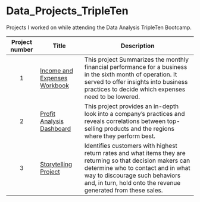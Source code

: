 # Data_Projects_TripleTen
Projects I worked on while attending the Data Analysis TripleTen Bootcamp.


| Project number | Title | Description |
| :-----------: | ----------- |----------- |
| 1 | [Income and Expenses Workbook](https://docs.google.com/spreadsheets/d/1y9H4be2GFuaeRC0ImJloQGkBes0Df3BWYxEPSysCnrQ/edit?usp=sharing) | This project  Summarizes the monthly financial performance for a business in the sixth month of operation. It served to offer insights into business practices to decide which expenses need to be lowered. |
| 2 | [Profit Analysis Dashboard](https://public.tableau.com/views/First_Dashboard_Complete_17517514472520/ProfitByState?:language=en-US&:sid=&:redirect=auth&:display_count=n&:origin=viz_share_link) | This project provides an in-depth look into a company’s practices and reveals correlations between top-selling products and the regions where they perform best.|
| 3 | [Storytelling Project](https://public.tableau.com/shared/88N3PRC5F?:display_count=n&:origin=viz_share_link) | Identifies customers with highest return rates and what items they are returning so that decision makers can determine who to contact and in what way to discourage such behaviors and, in turn, hold onto the revenue generated from these sales. |

